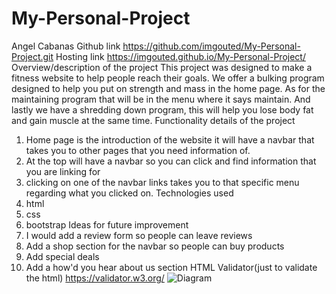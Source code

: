 # My-Personal-Project
Angel Cabanas
Github link
https://github.com/imgouted/My-Personal-Project.git
Hosting link
https://imgouted.github.io/My-Personal-Project/
Overview/description of the project
This project was designed to make a fitness website to help people reach their goals.
We offer a bulking program designed to help you put on strength and mass in the home page.
As for the maintaining program that will be in the menu where it says maintain.
And lastly we have a shredding down program, this will help you lose body fat and gain muscle at the same time.
Functionality details of the project
1. Home page is the introduction of the website it will have a navbar that takes you to other pages that you need information of.
2. At the top will have a navbar so you can click and find information that you are linking for 
3. clicking on one of the navbar links takes you to that specific menu regarding what you clicked on.
Technologies used
1. html
2. css
3. bootstrap
Ideas for future improvement
1. I would add a review form so people can leave reviews
2. Add a shop section for the navbar so people can buy products
3. Add special deals
4. Add a how'd you hear about us section
HTML Validator(just to validate the html)
https://validator.w3.org/
![Diagram](./about.drawio)